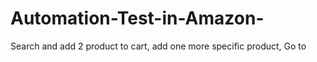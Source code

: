# Automation-Test-in-Amazon-
Search and add 2 product to cart,  add one more specific product, Go to 
